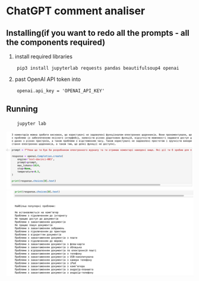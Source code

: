 # ChatGPT comment analiser

## Installing(if you want to redo all the prompts - all the components required)

1. install required libraries
```
    pip3 install jupyterlab requests pandas beautifulsoup4 openai
```
2. past OpenAI API token into
```
    openai.api_key = 'OPENAI_API_KEY'
```

## Running
```
    jupyter lab
```

![prompt1](images/1.png)
![prompt1](images/2.png)